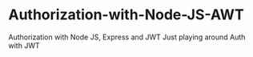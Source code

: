 # Authorization-with-Node-JS-AWT
Authorization with Node JS, Express and JWT
Just playing around Auth with JWT
